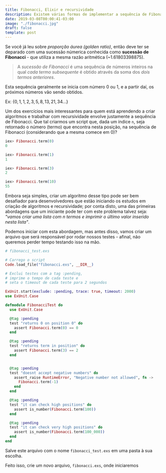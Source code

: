 ```yaml
---
title: Fibonacci, Elixir e recursividade
description: Existem várias formas de implementar a sequência de Fibonacci em Elixir. Conheça algumas abordagens e qual pode ser a melhor delas.
date: 2019-03-08T00:00:41-03:00
image: "./fibonacci.jpg"
draft: false
template: post
---
```


Se você já leu sobre _proporção áurea (golden ratio)_, então deve ter se deparado com uma sucessão númerica conhecida como **sucessão de Fibonacci** - que utiliza a mesma razão aritmética (~1.61803398875).

> A _sucessão de Fibonacci_ é uma sequência de números inteiros na qual _cada termo subsequente_ é obtido através da soma dos _dois termos anteriores_.

Esta sequência geralmente se inicia com número 0 ou 1, e a partir daí, os próximos números vão sendo obtidos.

Ex: $\{0, 1, 1, 2, 3, 5, 8, 13, 21, 34...\}$

Um dos exercícios mais interessantes para quem está aprendendo a criar algoritmos e trabalhar com recursividade envolve justamente a sequência de Fibonacci. Que tal criarmos um script que, dada um índice `n`, seja retornado o número (termo) que encontra nesta posição, na sequência de Fibonacci (considerando que a mesma comece em 0)?

```elixir
iex> Fibonacci.term(0)
0

iex> Fibonacci.term(1)
1

iex> Fibonacci.term(3)
2

iex> Fibonacci.term(10)
55

```

Embora seja simples, criar um algoritmo desse tipo pode ser bem desafiador para desenvolvedores que estão iniciando os estudos em criação de algoritmos e recursividade; por conta disto, uma das primeiras abordagens que um iniciante pode ter com este problema talvez seja: _"vamos criar uma lista com $n$ termos e imprimir o último valor inserido nesta lista"_.

Podemos iniciar com esta abordagem, mas antes disso, vamos criar um arquivo que será responsável por rodar nossos testes - afinal, não queremos perder tempo testando isso na mão.

```elixir
# fibonacci_test.exs

# Carrego o script
Code.load_file("fibonacci.exs", __DIR__)

# Exclui testes com a tag :pending,
# imprime o tempo de cada teste e
# seta o timeout de cada teste para 2 segundos

ExUnit.start(exclude: :pending, trace: true, timeout: 2000)
use ExUnit.Case

defmodule FibonacciTest do
  use ExUnit.Case

  @tag :pending
  test "returns 0 on position 0" do
    assert Fibonacci.term(0) == 0
  end

  @tag :pending
  test "returns term in position" do
    assert Fibonacci.term(3) == 2
  end


  @tag :pending
  test "doesnt accept negative numbers" do
    assert_raise RuntimeError, "Negative number not allowed", fn ->
      Fibonacci.term(-1)
    end
  end

  @tag :pending
  test "it can check high positions" do
    assert is_number(Fibonacci.term(100))
  end

  @tag :pending
  test "it can check very high positions" do
    assert is_number(Fibonacci.term(100_000))
  end
end
```

Salve este arquivo com o nome `fibonacci_test.exs` em uma pasta à sua escolha.

Feito isso, crie um novo arquivo, `fibonacci.exs`, onde iniciaremos
